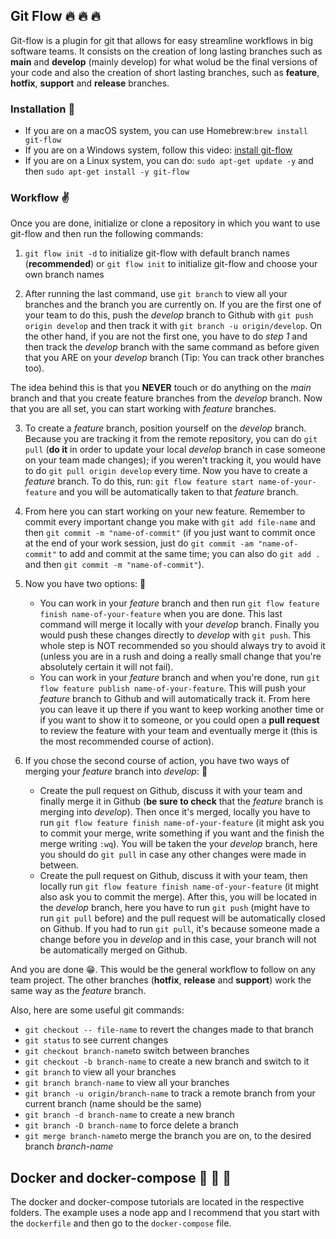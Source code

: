 ## Git Flow :fire: :fire: :fire:
Git-flow is a plugin for git that allows for easy streamline workflows in big software teams. It consists on the creation of long lasting branches such as __main__ and __develop__ (mainly develop) for what wolud be the final versions of your code and also the creation of short lasting branches, such as __feature__, __hotfix__, __support__ and __release__ branches.
### Installation :eyes:
- If you are on a macOS system, you can use Homebrew:`brew install git-flow`
- If you are on a Windows system, follow this video: [install git-flow](https://www.youtube.com/watch?v=XbyaIZKfyeg)
- If you are on a Linux system, you can do: `sudo apt-get update -y` and then `sudo apt-get install -y git-flow`

### Workflow :v:
Once you are done, initialize or clone a repository in which you want to use git-flow and then run the following commands:
1. `git flow init -d` to initialize git-flow with default branch names (__recommended__) or `git flow init` to initialize git-flow and choose your own branch names

2. After running the last command, use `git branch` to view all your branches and the branch you are currently on. If you are the first one of your team to do this, push the _develop_ branch to Github with `git push origin develop` and then track it with `git branch -u origin/develop`. On the other hand, if you are not the first one, you have to do _step 1_ and then track the _develop_ branch with the same command as before given that you ARE on your _develop_ branch (Tip: You can track other branches too).

The idea behind this is that you __NEVER__ touch or do anything on the _main_ branch and that you create feature branches from the _develop_ branch. Now that you are all set, you can start working with _feature_ branches.

3. To create a _feature_ branch, position yourself on the _develop_ branch. Because you are tracking it from the remote repository, you can do `git pull` (__do it__ in order to update your local _develop_ branch in case someone on your team made changes); if you weren't tracking it, you would have to do `git pull origin develop` every time. Now you have to create a _feature_ branch. To do this, run: `git flow feature start name-of-your-feature` and you will be automatically taken to that _feature_ branch.

4. From here you can start working on your new feature. Remember to commit every important change you make with `git add file-name` and then `git commit -m "name-of-commit"` (if you just want to commit once at the end of your work session, just do `git commit -am "name-of-commit"` to add and commit at the same time; you can also do `git add .` and then `git commit -m "name-of-commit"`).

5. Now you have two options: :pig:
    - You can work in your _feature_ branch and then run `git flow feature finish name-of-your-feature` when you are done. This last command will merge it locally with your _develop_ branch. Finally you would push these changes directly to _develop_ with `git push`. This whole step is NOT recommended so you should always try to avoid it (unless you are in a rush and doing a really small change that you're absolutely certain it will not fail).
    - You can work in your _feature_ branch and when you're done, run `git flow feature publish name-of-your-feature`. This will push your _feature_ branch to Github and will automatically track it. From here you can leave it up there if you want to keep working another time or if you want to show it to someone, or you could open a __pull request__ to review the feature with your team and eventually merge it (this is the most recommended course of action).

6. If you chose the second course of action, you have two ways of merging your _feature_ branch into _develop_: :horse:
    - Create the pull request on Github, discuss it with your team and finally merge it in Github (__be sure to check__ that the _feature_ branch is merging into _develop_). Then once it's merged, locally you have to run `git flow feature finish name-of-your-feature` (it might ask you to commit your merge, write something if you want and the finish the merge writing `:wq`). You will be taken the your _develop_ branch, here you should do `git pull` in case any other changes were made in between.
    - Create the pull request on Github, discuss it with your team, then locally run `git flow feature finish name-of-your-feature` (it might also ask you to commit the merge). After this, you will be located in the _develop_ branch, here you have to run `git push` (might have to run `git pull` before) and the pull request will be automatically closed on Github. If you had to run `git pull`, it's because someone made a change before you in _develop_ and in this case, your branch will not be automatically merged on Github.

And you are done :grin:. This would be the general workflow to follow on any team project. The other branches (__hotfix__, __release__ and __support__) work the same way as the _feature_ branch.


Also, here are some useful git commands:
- `git checkout -- file-name` to revert the changes made to that branch
- `git status` to see current changes
- `git checkout branch-name`to switch between branches
- `git checkout -b branch-name` to create a new branch and switch to it
- `git branch` to view all your branches
- `git branch branch-name` to view all your branches
- `git branch -u origin/branch-name` to track a remote branch from your current branch (name should be the same)
- `git branch -d branch-name` to create a new branch
- `git branch -D branch-name` to force delete a branch
- `git merge branch-name`to merge the branch you are on, to the desired branch _branch-name_


## Docker and docker-compose :whale: :whale: :whale:
The docker and docker-compose tutorials are located in the respective folders. The example uses a node app
and I recommend that you start with the `dockerfile` and then go to the `docker-compose` file.
